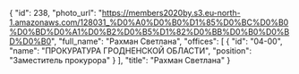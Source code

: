 {
    "id": 238,
    "photo_url": "https://members2020by.s3.eu-north-1.amazonaws.com/128031_%D0%A0%D0%B0%D1%85%D0%BC%D0%B0%D0%BD%D0%A1%D0%B2%D0%B5%D1%82%D0%BB%D0%B0%D0%BD%D0%B0",
    "full_name": "Рахман Светлана",
    "offices": [
        {
            "id": "04-00",
            "name": "ПРОКУРАТУРА ГРОДНЕНСКОЙ ОБЛАСТИ",
            "position": "Заместитель прокурора"
        }
    ],
    "title": "Рахман Светлана"
}